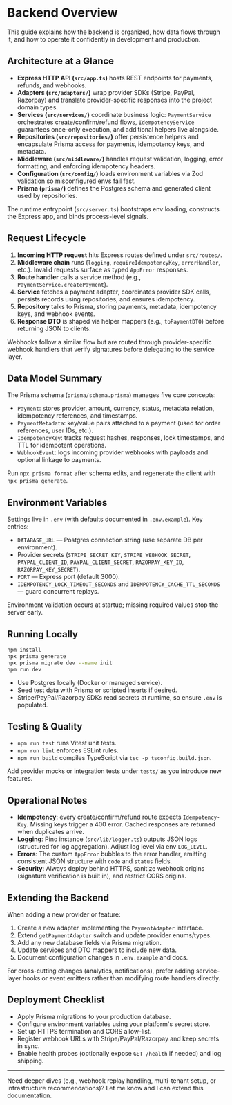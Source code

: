 # Backend Overview

This guide explains how the backend is organized, how data flows through it, and how to operate it confidently in development and production.

## Architecture at a Glance

- **Express HTTP API (`src/app.ts`)** hosts REST endpoints for payments, refunds, and webhooks.
- **Adapters (`src/adapters/`)** wrap provider SDKs (Stripe, PayPal, Razorpay) and translate provider-specific responses into the project domain types.
- **Services (`src/services/`)** coordinate business logic: `PaymentService` orchestrates create/confirm/refund flows, `IdempotencyService` guarantees once-only execution, and additional helpers live alongside.
- **Repositories (`src/repositories/`)** offer persistence helpers and encapsulate Prisma access for payments, idempotency keys, and metadata.
- **Middleware (`src/middleware/`)** handles request validation, logging, error formatting, and enforcing idempotency headers.
- **Configuration (`src/config/`)** loads environment variables via Zod validation so misconfigured envs fail fast.
- **Prisma (`prisma/`)** defines the Postgres schema and generated client used by repositories.

The runtime entrypoint (`src/server.ts`) bootstraps env loading, constructs the Express app, and binds process-level signals.

## Request Lifecycle

1. **Incoming HTTP request** hits Express routes defined under `src/routes/`.
2. **Middleware chain** runs (`logging`, `requireIdempotencyKey`, `errorHandler`, etc.). Invalid requests surface as typed `AppError` responses.
3. **Route handler** calls a service method (e.g., `PaymentService.createPayment`).
4. **Service** fetches a payment adapter, coordinates provider SDK calls, persists records using repositories, and ensures idempotency.
5. **Repository** talks to Prisma, storing payments, metadata, idempotency keys, and webhook events.
6. **Response DTO** is shaped via helper mappers (e.g., `toPaymentDTO`) before returning JSON to clients.

Webhooks follow a similar flow but are routed through provider-specific webhook handlers that verify signatures before delegating to the service layer.

## Data Model Summary

The Prisma schema (`prisma/schema.prisma`) manages five core concepts:

- `Payment`: stores provider, amount, currency, status, metadata relation, idempotency references, and timestamps.
- `PaymentMetadata`: key/value pairs attached to a payment (used for order references, user IDs, etc.).
- `IdempotencyKey`: tracks request hashes, responses, lock timestamps, and TTL for idempotent operations.
- `WebhookEvent`: logs incoming provider webhooks with payloads and optional linkage to payments.

Run `npx prisma format` after schema edits, and regenerate the client with `npx prisma generate`.

## Environment Variables

Settings live in `.env` (with defaults documented in `.env.example`). Key entries:

- `DATABASE_URL` — Postgres connection string (use separate DB per environment).
- Provider secrets (`STRIPE_SECRET_KEY`, `STRIPE_WEBHOOK_SECRET`, `PAYPAL_CLIENT_ID`, `PAYPAL_CLIENT_SECRET`, `RAZORPAY_KEY_ID`, `RAZORPAY_KEY_SECRET`).
- `PORT` — Express port (default 3000).
- `IDEMPOTENCY_LOCK_TIMEOUT_SECONDS` and `IDEMPOTENCY_CACHE_TTL_SECONDS` — guard concurrent replays.

Environment validation occurs at startup; missing required values stop the server early.

## Running Locally

```bash
npm install
npx prisma generate
npx prisma migrate dev --name init
npm run dev
```

- Use Postgres locally (Docker or managed service).
- Seed test data with Prisma or scripted inserts if desired.
- Stripe/PayPal/Razorpay SDKs read secrets at runtime, so ensure `.env` is populated.

## Testing & Quality

- `npm run test` runs Vitest unit tests.
- `npm run lint` enforces ESLint rules.
- `npm run build` compiles TypeScript via `tsc -p tsconfig.build.json`.

Add provider mocks or integration tests under `tests/` as you introduce new features.

## Operational Notes

- **Idempotency**: every create/confirm/refund route expects `Idempotency-Key`. Missing keys trigger a 400 error. Cached responses are returned when duplicates arrive.
- **Logging**: Pino instance (`src/lib/logger.ts`) outputs JSON logs (structured for log aggregation). Adjust log level via env `LOG_LEVEL`.
- **Errors**: The custom `AppError` bubbles to the error handler, emitting consistent JSON structure with `code` and `status` fields.
- **Security**: Always deploy behind HTTPS, sanitize webhook origins (signature verification is built in), and restrict CORS origins.

## Extending the Backend

When adding a new provider or feature:

1. Create a new adapter implementing the `PaymentAdapter` interface.
2. Extend `getPaymentAdapter` switch and update provider enums/types.
3. Add any new database fields via Prisma migration.
4. Update services and DTO mappers to include new data.
5. Document configuration changes in `.env.example` and docs.

For cross-cutting changes (analytics, notifications), prefer adding service-layer hooks or event emitters rather than modifying route handlers directly.

## Deployment Checklist

- Apply Prisma migrations to your production database.
- Configure environment variables using your platform's secret store.
- Set up HTTPS termination and CORS allow-list.
- Register webhook URLs with Stripe/PayPal/Razorpay and keep secrets in sync.
- Enable health probes (optionally expose `GET /health` if needed) and log shipping.

---

Need deeper dives (e.g., webhook replay handling, multi-tenant setup, or infrastructure recommendations)? Let me know and I can extend this documentation.